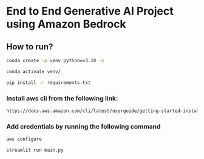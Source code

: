# End to End Generative AI Project using Amazon Bedrock


## How to run?

```bash
conda create -p venv python==3.10 -y
```

```bash
conda activate venv/
```

```bash
pip install -r requirements.txt
```


### Install aws cli from the following link:
```bash
https://docs.aws.amazon.com/cli/latest/userguide/getting-started-install.html
```


### Add credentials by running the following command
```bash
aws configure
```

```bash
streamlit run main.py
```



